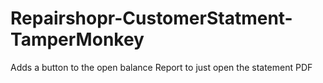 # Repairshopr-CustomerStatment-TamperMonkey
Adds a button to the open balance Report to just open the statement PDF 
